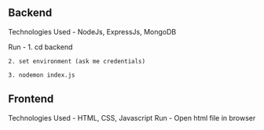 ## Backend
  Technologies Used - NodeJs, ExpressJs, MongoDB

  Run -
    1. cd backend
    
    2. set environment (ask me credentials)
    
    3. nodemon index.js

## Frontend 
   Technologies Used - HTML, CSS, Javascript
    Run - 
       Open html file in browser

  
